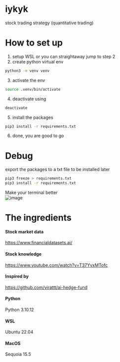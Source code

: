 # iykyk
stock trading strategy (quantitative trading)

# How to set up
1. setup WSL or you can straightaway jump to step 2
2. create python virtual env
```bash
python3 -m venv venv
```
3. activate the env
```bash
source .venv/bin/activate
```
4. deactivate using
```bash
deactivate
```
5. install the packages
```bash
pip3 install -r requirements.txt
```
6. done, you are good to go

# Debug
export the packages to a txt file to be installed later
```bash
pip3 freeze > requirements.txt
pip3 install -r requirements.txt
```
Make your terminal better <br>
![image](https://github.com/user-attachments/assets/2af837ef-3a12-4a6f-b32c-e4d8873c6d9f)

# The ingredients

#### Stock market data
https://www.financialdatasets.ai/

#### Stock knowledge
https://www.youtube.com/watch?v=T37YvxMTofc

#### Inspired by
https://github.com/virattt/ai-hedge-fund

#### Python
Python 3.10.12

#### WSL
Ubuntu 22.04

#### MacOS
Sequoia 15.5

